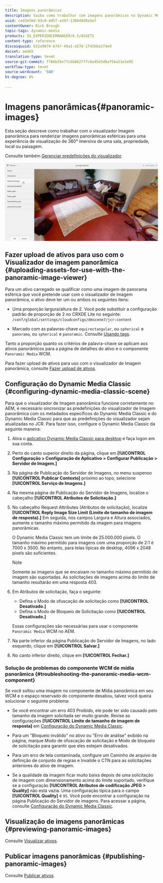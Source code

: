 ```yaml
---
title: Imagens panorâmicas
description: Saiba como trabalhar com imagens panorâmicas no Dynamic Media.
uuid: ced3e5bd-93c8-4d5f-a397-1380d4d0a5e7
contentOwner: Rick Brough
topic-tags: dynamic-media
products: SG_EXPERIENCEMANAGER/6.5/ASSETS
content-type: reference
discoiquuid: 632a9074-b747-49a1-a57d-1f42bba1f4e9
docset: aem65
translation-type: tm+mt
source-git-commit: f786b35e77c6b862f7fc6e45d3d0af56a51e3e95
workflow-type: tm+mt
source-wordcount: '580'
ht-degree: 0%

---
```



# Imagens panorâmicas{#panoramic-images}

Esta seção descreve como trabalhar com o visualizador Imagem panorâmica para renderizar imagens panorâmicas esféricas para uma experiência de visualização de 360° imersiva de uma sala, propriedade, local ou paisagem.

Consulte também [Gerenciar predefinições do visualizador](/help/assets/managing-viewer-presets.md).

![panorâmica-image2](assets/panoramic-image2.png)

## Fazer upload de ativos para uso com o Visualizador de imagem panorâmica {#uploading-assets-for-use-with-the-panoramic-image-viewer}

Para um ativo carregado se qualificar como uma imagem de panorama esférica que você pretende usar com o visualizador de Imagem panorâmica, o ativo deve ter um ou ambos os seguintes itens:

* Uma proporção largura/altura de 2.
Você pode substituir a configuração padrão de proporção de 2 no CRXDE Lite no seguinte:
   `/conf/global/settings/cloudconfigs/dmscene7/jcr:content`

* Marcado com as palavras-chave `equirectangular`, ou `spherical` e `panorama`, ou `spherical` e `panoramic`. Consulte [Usando tags](/help/sites-authoring/tags.md).

Tanto a proporção quanto os critérios de palavra-chave se aplicam aos ativos panorâmicos para a página de detalhes do ativo e o componente `Panoramic Media` WCM.

Para fazer upload de ativos para uso com o visualizador de Imagem panorâmica, consulte [Fazer upload de ativos](/help/assets/manage-assets.md#uploading-assets).

## Configuração do Dynamic Media Classic {#configuring-dynamic-media-classic-scene}

Para que o visualizador de Imagem panorâmica funcione corretamente no AEM, é necessário sincronizar as predefinições do visualizador de Imagem panorâmica com os metadados específicos do Dynamic Media Classic e do Dynamic Media Classic para que as predefinições do visualizador sejam atualizadas no JCR. Para fazer isso, configure o Dynamic Media Classic da seguinte maneira:

1. Abra o [aplicativo Dynamic Media Classic para desktop](https://experienceleague.adobe.com/docs/dynamic-media-classic/using/getting-started/signing-out.html#getting-started) e faça logon em sua conta.

1. Perto do canto superior direito da página, clique em **[!UICONTROL Configuração > Configuração de Aplicativo > Configurar Publicação > Servidor de Imagem.]**
1. Na página de Publicação do Servidor de Imagens, no menu suspenso **[!UICONTROL Publicar Contexto]** próximo ao topo, selecione **[!UICONTROL Serviço de Imagens.]**

1. Na mesma página de Publicação do Servidor de Imagens, localize o cabeçalho **[!UICONTROL Atributos de Solicitação.]**
1. No cabeçalho Request Attributes (Atributos de solicitação), localize **[!UICONTROL Reply Image Size Limit (Limite de tamanho de imagem de resposta).]** Em seguida, nos campos Largura e Altura associados, aumente o tamanho máximo permitido da imagem para imagens panorâmicas.

   O Dynamic Media Classic tem um limite de 25.000.000 pixels. O tamanho máximo permitido para imagens com uma proporção de 2:1 é 7000 x 3500. No entanto, para telas típicas de desktop, 4096 x 2048 pixels são suficientes.

   >[!NOTE]
   >
   >Somente as imagens que se encaixam no tamanho máximo permitido de imagem são suportadas. As solicitações de imagens acima do limite de tamanho resultarão em uma resposta 403.

1. Em Atributos de solicitação, faça o seguinte:

   * Defina o Modo de ofuscação de solicitação como **[!UICONTROL Desativado.]**
   * Defina o Modo de Bloqueio de Solicitação como **[!UICONTROL Desativado.]**

   Essas configurações são necessárias para usar o componente `Panoramic Media` WCM no AEM.

1. Na parte inferior da página Publicação do Servidor de Imagens, no lado esquerdo, clique em **[!UICONTROL Salvar.]**

1. No canto inferior direito, clique em **[!UICONTROL Fechar.]**

### Solução de problemas do componente WCM de mídia panorâmica {#troubleshooting-the-panoramic-media-wcm-component}

Se você soltou uma imagem no componente de Mídia panorâmica em seu WCM e o espaço reservado do componente desabou, talvez você queira solucionar o seguinte problema:

* Se você encontrar um erro 403 Proibido, ele pode ter sido causado pelo tamanho da imagem solicitada ser muito grande. Revise as configurações **[!UICONTROL Limite de tamanho de imagem de resposta]** em [Configuração do Dynamic Media Classic](/help/assets/panoramic-images.md#configuring-dynamic-media-classic-scene).

* Para um &quot;Bloqueio inválido&quot; no ativo ou &quot;Erro de análise&quot; exibido na página, marque Modo de ofuscação de solicitação e Modo de bloqueio de solicitação para garantir que eles estejam desativados.
* Para um erro de tela contaminada, configure um Caminho de arquivo de definição de conjunto de regras e Invalide o CTN para as solicitações anteriores do ativo de imagem.
* Se a qualidade da imagem ficar muito baixa depois de uma solicitação de imagem com dimensionamento acima do limite suportado, verifique se a configuração **[!UICONTROL Atributos de codificação JPEG > Quality]** não está vazia. Uma configuração típica para o campo **[!UICONTROL Quality]** é `95`. Você pode encontrar a configuração na página Publicação do Servidor de imagens. Para acessar a página, consulte [Configuração do Dynamic Media Classic](/help/assets/panoramic-images.md#configuring-dynamic-media-classic-scene).

## Visualização de imagens panorâmicas {#previewing-panoramic-images}

Consulte [Visualizar ativos](/help/assets/previewing-assets.md).

## Publicar imagens panorâmicas {#publishing-panoramic-images}

Consulte [Publicar ativos](/help/assets/publishing-dynamicmedia-assets.md).
